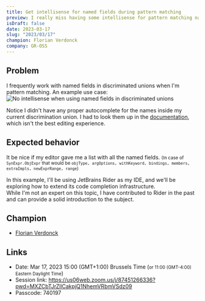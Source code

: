 ```yaml
---
title: Get intellisense for named fields during pattern matching
preview: I really miss having some intellisense for pattern matching named fields in discriminated unions.
isDraft: false
date: 2023-03-17
slug: "2023/03/17"
champion: Florian Verdonck
company: GR-OSS
---
```


## Problem

I frequently work with named fields in discriminated unions when I'm pattern matching.
An example use case:
<img alt="No intellisense when using named fields in discriminated unions" class="img-fluid" src="/images/sessions/namedPatternIntellisense.gif"/>

Notice I didn't have any proper autocomplete for the names inside my current discrimination union.
I had to look them up in the [documentation](https://fsharp.github.io/fsharp-compiler-docs/reference/fsharp-compiler-syntax-synexpr.html#ObjExpr), which isn't the best editing experience.

## Expected behavior

It be nice if my editor gave me a list with all the named fields.
<small>
(In case of `SynExpr.ObjExpr` that would be `objType, argOptions, withKeyword, bindings, members, extraImpls, newExprRange, range`)
</small>

In this example, I'll be using JetBrains Rider as my IDE, and we'll be exploring how to extend its code completion infrastructure.  
While I'm not an expert on this topic, I have contributed to Rider in the past and can provide a solid introduction to the subject.

## Champion

- [Florian Verdonck](https://twitter.com/verdonckflorian)

## Links

- Date: Mar 17, 2023 15:00 (GMT+1:00) Brussels Time (<small>or 11:00 (GMT-4:00) Eastern Daylight Time</small>)
- Session link: https://us06web.zoom.us/j/87451266336?pwd=MXZCbTJrZllCakpjQ1NhemVRbmVSdz09
- Passcode: 740197